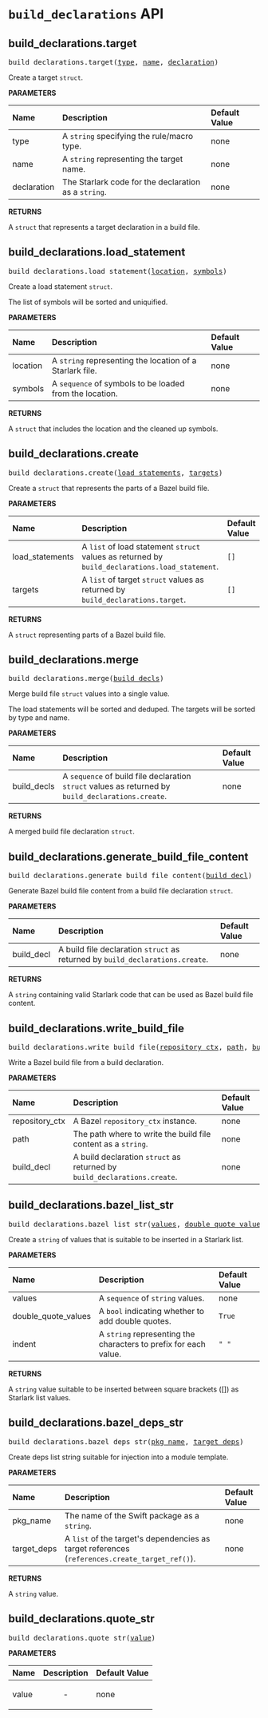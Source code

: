 <!-- Generated with Stardoc, Do Not Edit! -->
# `build_declarations` API


<a id="#build_declarations.target"></a>

## build_declarations.target

<pre>
build_declarations.target(<a href="#build_declarations.target-type">type</a>, <a href="#build_declarations.target-name">name</a>, <a href="#build_declarations.target-declaration">declaration</a>)
</pre>

Create a target `struct`.

**PARAMETERS**


| Name  | Description | Default Value |
| :------------- | :------------- | :------------- |
| <a id="build_declarations.target-type"></a>type |  A <code>string</code> specifying the rule/macro type.   |  none |
| <a id="build_declarations.target-name"></a>name |  A <code>string</code> representing the target name.   |  none |
| <a id="build_declarations.target-declaration"></a>declaration |  The Starlark code for the declaration as a <code>string</code>.   |  none |

**RETURNS**

A `struct` that represents a target declaration in a build file.


<a id="#build_declarations.load_statement"></a>

## build_declarations.load_statement

<pre>
build_declarations.load_statement(<a href="#build_declarations.load_statement-location">location</a>, <a href="#build_declarations.load_statement-symbols">symbols</a>)
</pre>

Create a load statement `struct`.

The list of symbols will be sorted and uniquified.


**PARAMETERS**


| Name  | Description | Default Value |
| :------------- | :------------- | :------------- |
| <a id="build_declarations.load_statement-location"></a>location |  A <code>string</code> representing the location of a Starlark file.   |  none |
| <a id="build_declarations.load_statement-symbols"></a>symbols |  A <code>sequence</code> of symbols to be loaded from the location.   |  none |

**RETURNS**

A `struct` that includes the location and the cleaned up symbols.


<a id="#build_declarations.create"></a>

## build_declarations.create

<pre>
build_declarations.create(<a href="#build_declarations.create-load_statements">load_statements</a>, <a href="#build_declarations.create-targets">targets</a>)
</pre>

Create a `struct` that represents the parts of a Bazel build file.

**PARAMETERS**


| Name  | Description | Default Value |
| :------------- | :------------- | :------------- |
| <a id="build_declarations.create-load_statements"></a>load_statements |  A <code>list</code> of load statement <code>struct</code> values as returned by <code>build_declarations.load_statement</code>.   |  <code>[]</code> |
| <a id="build_declarations.create-targets"></a>targets |  A <code>list</code> of target <code>struct</code> values as returned by <code>build_declarations.target</code>.   |  <code>[]</code> |

**RETURNS**

A `struct` representing parts of a Bazel  build file.


<a id="#build_declarations.merge"></a>

## build_declarations.merge

<pre>
build_declarations.merge(<a href="#build_declarations.merge-build_decls">build_decls</a>)
</pre>

Merge build file `struct` values into a single value.

The load statements will be sorted and deduped. The targets will be sorted
by type and name.


**PARAMETERS**


| Name  | Description | Default Value |
| :------------- | :------------- | :------------- |
| <a id="build_declarations.merge-build_decls"></a>build_decls |  A <code>sequence</code> of build file declaration <code>struct</code> values as returned by <code>build_declarations.create</code>.   |  none |

**RETURNS**

A merged build file declaration `struct`.


<a id="#build_declarations.generate_build_file_content"></a>

## build_declarations.generate_build_file_content

<pre>
build_declarations.generate_build_file_content(<a href="#build_declarations.generate_build_file_content-build_decl">build_decl</a>)
</pre>

Generate Bazel build file content from a build file declaration `struct`.

**PARAMETERS**


| Name  | Description | Default Value |
| :------------- | :------------- | :------------- |
| <a id="build_declarations.generate_build_file_content-build_decl"></a>build_decl |  A build file declaration <code>struct</code> as returned by <code>build_declarations.create</code>.   |  none |

**RETURNS**

A `string` containing valid Starlark code that can be used as Bazel
  build file content.


<a id="#build_declarations.write_build_file"></a>

## build_declarations.write_build_file

<pre>
build_declarations.write_build_file(<a href="#build_declarations.write_build_file-repository_ctx">repository_ctx</a>, <a href="#build_declarations.write_build_file-path">path</a>, <a href="#build_declarations.write_build_file-build_decl">build_decl</a>)
</pre>

Write a Bazel build file from a build declaration.

**PARAMETERS**


| Name  | Description | Default Value |
| :------------- | :------------- | :------------- |
| <a id="build_declarations.write_build_file-repository_ctx"></a>repository_ctx |  A Bazel <code>repository_ctx</code> instance.   |  none |
| <a id="build_declarations.write_build_file-path"></a>path |  The path where to write the build file content as a <code>string</code>.   |  none |
| <a id="build_declarations.write_build_file-build_decl"></a>build_decl |  A build declaration <code>struct</code> as returned by <code>build_declarations.create</code>.   |  none |


<a id="#build_declarations.bazel_list_str"></a>

## build_declarations.bazel_list_str

<pre>
build_declarations.bazel_list_str(<a href="#build_declarations.bazel_list_str-values">values</a>, <a href="#build_declarations.bazel_list_str-double_quote_values">double_quote_values</a>, <a href="#build_declarations.bazel_list_str-indent">indent</a>)
</pre>

Create a `string` of values that is suitable to be inserted in a Starlark list.

**PARAMETERS**


| Name  | Description | Default Value |
| :------------- | :------------- | :------------- |
| <a id="build_declarations.bazel_list_str-values"></a>values |  A <code>sequence</code> of <code>string</code> values.   |  none |
| <a id="build_declarations.bazel_list_str-double_quote_values"></a>double_quote_values |  A <code>bool</code> indicating whether to add double quotes.   |  <code>True</code> |
| <a id="build_declarations.bazel_list_str-indent"></a>indent |  A <code>string</code> representing the characters to prefix for each value.   |  <code>"        "</code> |

**RETURNS**

A `string` value suitable to be inserted between square brackets ([])
  as Starlark list values.


<a id="#build_declarations.bazel_deps_str"></a>

## build_declarations.bazel_deps_str

<pre>
build_declarations.bazel_deps_str(<a href="#build_declarations.bazel_deps_str-pkg_name">pkg_name</a>, <a href="#build_declarations.bazel_deps_str-target_deps">target_deps</a>)
</pre>

Create deps list string suitable for injection into a module template.

**PARAMETERS**


| Name  | Description | Default Value |
| :------------- | :------------- | :------------- |
| <a id="build_declarations.bazel_deps_str-pkg_name"></a>pkg_name |  The name of the Swift package as a <code>string</code>.   |  none |
| <a id="build_declarations.bazel_deps_str-target_deps"></a>target_deps |  A <code>list</code> of the target's dependencies as target references (<code>references.create_target_ref()</code>).   |  none |

**RETURNS**

A `string` value.


<a id="#build_declarations.quote_str"></a>

## build_declarations.quote_str

<pre>
build_declarations.quote_str(<a href="#build_declarations.quote_str-value">value</a>)
</pre>



**PARAMETERS**


| Name  | Description | Default Value |
| :------------- | :------------- | :------------- |
| <a id="build_declarations.quote_str-value"></a>value |  <p align="center"> - </p>   |  none |



